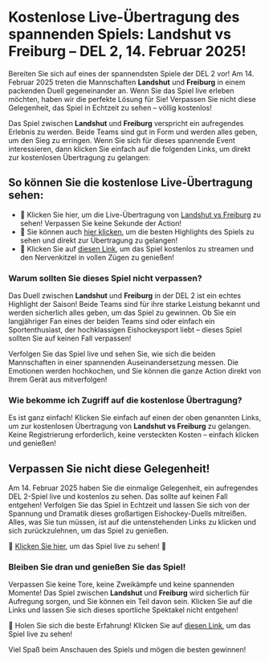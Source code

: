 # Kostenlose Live-Übertragung des spannenden Spiels: Landshut vs Freiburg – DEL 2, 14. Februar 2025!

Bereiten Sie sich auf eines der spannendsten Spiele der DEL 2 vor! Am 14. Februar 2025 treten die Mannschaften **Landshut** und **Freiburg** in einem packenden Duell gegeneinander an. Wenn Sie das Spiel live erleben möchten, haben wir die perfekte Lösung für Sie! Verpassen Sie nicht diese Gelegenheit, das Spiel in Echtzeit zu sehen – völlig kostenlos!

Das Spiel zwischen **Landshut** und **Freiburg** verspricht ein aufregendes Erlebnis zu werden. Beide Teams sind gut in Form und werden alles geben, um den Sieg zu erringen. Wenn Sie sich für dieses spannende Event interessieren, dann klicken Sie einfach auf die folgenden Links, um direkt zur kostenlosen Übertragung zu gelangen:

## So können Sie die kostenlose Live-Übertragung sehen:

- 🔗 Klicken Sie hier, um die Live-Übertragung von [Landshut vs Freiburg](https://tinyurl.com/livestreamfreeo?st=Landshut+vs+Freiburg&si=ghc) zu sehen! Verpassen Sie keine Sekunde der Action!
- 📲 Sie können auch [hier klicken](https://tinyurl.com/livestreamfreeo?st=Landshut+vs+Freiburg&si=ghc), um die besten Highlights des Spiels zu sehen und direkt zur Übertragung zu gelangen!
- 🎥 Klicken Sie auf [diesen Link](https://tinyurl.com/livestreamfreeo?st=Landshut+vs+Freiburg&si=ghc), um das Spiel kostenlos zu streamen und den Nervenkitzel in vollen Zügen zu genießen!

### Warum sollten Sie dieses Spiel nicht verpassen?

Das Duell zwischen **Landshut** und **Freiburg** in der DEL 2 ist ein echtes Highlight der Saison! Beide Teams sind für ihre starke Leistung bekannt und werden sicherlich alles geben, um das Spiel zu gewinnen. Ob Sie ein langjähriger Fan eines der beiden Teams sind oder einfach ein Sportenthusiast, der hochklassigen Eishockeysport liebt – dieses Spiel sollten Sie auf keinen Fall verpassen!

Verfolgen Sie das Spiel live und sehen Sie, wie sich die beiden Mannschaften in einer spannenden Auseinandersetzung messen. Die Emotionen werden hochkochen, und Sie können die ganze Action direkt von Ihrem Gerät aus mitverfolgen!

### Wie bekomme ich Zugriff auf die kostenlose Übertragung?

Es ist ganz einfach! Klicken Sie einfach auf einen der oben genannten Links, um zur kostenlosen Übertragung von **Landshut vs Freiburg** zu gelangen. Keine Registrierung erforderlich, keine versteckten Kosten – einfach klicken und genießen!

## Verpassen Sie nicht diese Gelegenheit!

Am 14. Februar 2025 haben Sie die einmalige Gelegenheit, ein aufregendes DEL 2-Spiel live und kostenlos zu sehen. Das sollte auf keinen Fall entgehen! Verfolgen Sie das Spiel in Echtzeit und lassen Sie sich von der Spannung und Dramatik dieses großartigen Eishockey-Duells mitreißen. Alles, was Sie tun müssen, ist auf die untenstehenden Links zu klicken und sich zurückzulehnen, um das Spiel zu genießen.

🚨 [Klicken Sie hier](https://tinyurl.com/livestreamfreeo?st=Landshut+vs+Freiburg&si=ghc), um das Spiel live zu sehen! 🚨

### Bleiben Sie dran und genießen Sie das Spiel!

Verpassen Sie keine Tore, keine Zweikämpfe und keine spannenden Momente! Das Spiel zwischen **Landshut** und **Freiburg** wird sicherlich für Aufregung sorgen, und Sie können ein Teil davon sein. Klicken Sie auf die Links und lassen Sie sich dieses sportliche Spektakel nicht entgehen!

🎉 Holen Sie sich die beste Erfahrung! Klicken Sie auf [diesen Link](https://tinyurl.com/livestreamfreeo?st=Landshut+vs+Freiburg&si=ghc), um das Spiel live zu sehen!

Viel Spaß beim Anschauen des Spiels und mögen die besten gewinnen!
